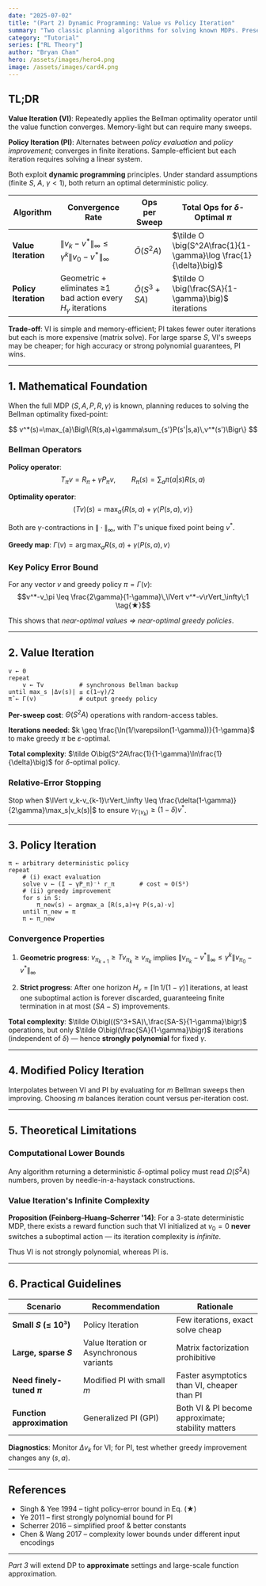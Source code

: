 ```yaml
---
date: "2025-07-02"
title: "(Part 2) Dynamic Programming: Value vs Policy Iteration"
summary: "Two classic planning algorithms for solving known MDPs. Present VI/ PI side by side; prove convergence rates, complexity"
category: "Tutorial"
series: ["RL Theory"]
author: "Bryan Chan"
hero: /assets/images/hero4.png
image: /assets/images/card4.png
---
```


## TL;DR

**Value Iteration (VI)**: Repeatedly applies the Bellman optimality operator until the value function converges. Memory-light but can require many sweeps.

**Policy Iteration (PI)**: Alternates between *policy evaluation* and *policy improvement*; converges in finite iterations. Sample-efficient but each iteration requires solving a linear system.

Both exploit **dynamic programming** principles. Under standard assumptions (finite $S$, $A$, $\gamma<1$), both return an optimal deterministic policy.

| Algorithm | Convergence Rate | Ops per Sweep | Total Ops for $\delta$-Optimal $\pi$ |
|-----------|------------------|---------------|-------------------------------------|
| **Value Iteration** | $\lVert v_k-v^*\rVert_\infty\leq\gamma^{k}\lVert v_0-v^*\rVert_\infty$ | $\tilde O(S^2A)$ | $\tilde O \big(S^2A\frac{1}{1-\gamma}\log \frac{1}{\delta}\big)$ |
| **Policy Iteration** | Geometric + eliminates ≥1 bad action every $H_\gamma$ iterations | $\tilde O(S^3+SA)$ | $\tilde O \big(\frac{SA}{1-\gamma}\big)$ iterations |

**Trade-off**: VI is simple and memory-efficient; PI takes fewer outer iterations but each is more expensive (matrix solve). For large sparse $S$, VI's sweeps may be cheaper; for high accuracy or strong polynomial guarantees, PI wins.

---

## 1. Mathematical Foundation

When the full MDP $\langle S,A,P,R,\gamma\rangle$ is known, planning reduces to solving the Bellman optimality fixed-point:

$$
v^*(s)=\max_{a}\Bigl\{R(s,a)+\gamma\sum_{s'}P(s'|s,a)\,v^*(s')\Bigr\}
$$

### Bellman Operators

**Policy operator**: 
$$T_\pi v = R_\pi + \gamma P_\pi v, \qquad R_\pi(s)=\sum_a \pi(a|s)R(s,a)$$

**Optimality operator**: 
$$(Tv)(s)=\max_{a}\bigl\{R(s,a)+\gamma\langle P(s,a),v\rangle\bigr\}$$

Both are $\gamma$-contractions in $\|\cdot\|_\infty$, with $T$'s unique fixed point being $v^*$.

**Greedy map**: $\Gamma(v)=\arg\max_a R(s,a)+\gamma \langle P(s,a),v\rangle$

### Key Policy Error Bound
For any vector $v$ and greedy policy $\pi=\Gamma(v)$:
$$v^*-v_\pi \leq \frac{2\gamma}{1-\gamma}\,\lVert v^*-v\rVert_\infty\;1 \tag{★}$$

This shows that *near-optimal values ⇒ near-optimal greedy policies*.

---

## 2. Value Iteration

```pseudo
v ← 0
repeat
    v ← Tv          # synchronous Bellman backup
until max_s |Δv(s)| ≤ ε(1−γ)/2
π̂ ← Γ(v)            # output greedy policy
```

**Per-sweep cost**: $\Theta(S^2A)$ operations with random-access tables.

**Iterations needed**: $k \geq \frac{\ln(1/\varepsilon(1-\gamma))}{1-\gamma}$ to make greedy $\pi$ be $\varepsilon$-optimal.

**Total complexity**: $\tilde O\big(S^2A\frac{1}{1-\gamma}\ln\frac{1}{\delta}\big)$ for $\delta$-optimal policy.

### Relative-Error Stopping
Stop when $\lVert v_k-v_{k-1}\rVert_\infty \leq \frac{\delta(1-\gamma)}{2\gamma}\max_s|v_k(s)|$ to ensure $v_{\Gamma(v_k)} \geq (1-\delta)v^*$.

---

## 3. Policy Iteration

```pseudo
π ← arbitrary deterministic policy
repeat
    # (i) exact evaluation
    solve v ← (I − γP_π)⁻¹ r_π       # cost ≈ O(S³)
    # (ii) greedy improvement
    for s in S:
        π_new(s) ← argmax_a [R(s,a)+γ P(s,a)·v]
    until π_new = π
    π ← π_new
```

### Convergence Properties

1. **Geometric progress**: $v_{\pi_{k+1}} \geq T v_{\pi_k} \geq v_{\pi_k}$ implies $\|v_{\pi_k}-v^*\|_\infty \leq \gamma^k\|v_{\pi_0}-v^*\|_\infty$

2. **Strict progress**: After one horizon $H_\gamma=\lceil\ln 1/(1-\gamma)\rceil$ iterations, at least one suboptimal action is forever discarded, guaranteeing finite termination in at most $(SA-S)$ improvements.

**Total complexity**: $\tilde O\bigl((S^3+SA)\,\frac{SA-S}{1-\gamma}\bigr)$ operations, but only $\tilde O\bigl(\frac{SA}{1-\gamma}\bigr)$ iterations (independent of $\delta$) — hence **strongly polynomial** for fixed $\gamma$.

---

## 4. Modified Policy Iteration

Interpolates between VI and PI by evaluating for $m$ Bellman sweeps then improving. Choosing $m$ balances iteration count versus per-iteration cost.

---

## 5. Theoretical Limitations

### Computational Lower Bounds
Any algorithm returning a deterministic $\delta$-optimal policy must read $\Omega(S^2A)$ numbers, proven by needle-in-a-haystack constructions.

### Value Iteration's Infinite Complexity
**Proposition (Feinberg–Huang–Scherrer '14)**: For a 3-state deterministic MDP, there exists a reward function such that VI initialized at $v_0=0$ **never** switches a suboptimal action — its iteration complexity is *infinite*.

Thus VI is not strongly polynomial, whereas PI is.

---

## 6. Practical Guidelines

| Scenario | Recommendation | Rationale |
|----------|----------------|-----------|
| **Small $S$ (≤ 10³)** | Policy Iteration | Few iterations, exact solve cheap |
| **Large, sparse $S$** | Value Iteration or Asynchronous variants | Matrix factorization prohibitive |
| **Need finely-tuned $\pi$** | Modified PI with small $m$ | Faster asymptotics than VI, cheaper than PI |
| **Function approximation** | Generalized PI (GPI) | Both VI & PI become approximate; stability matters |

**Diagnostics**: Monitor $\Delta v_k$ for VI; for PI, test whether greedy improvement changes any $(s,a)$.

---

## References

- Singh & Yee 1994 – tight policy-error bound in Eq. (★)
- Ye 2011 – first strongly polynomial bound for PI
- Scherrer 2016 – simplified proof & better constants
- Chen & Wang 2017 – complexity lower bounds under different input encodings

---

*Part 3* will extend DP to **approximate** settings and large-scale function approximation.
